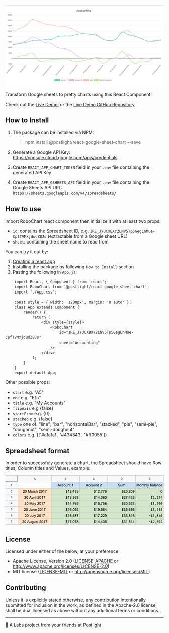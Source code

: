 ![Robo Chart preview](static/images/robo-chart.png)

Transform Google sheets to pretty charts using this React Component!

Check out the [Live Demo!](https://robochart.netlify.com/) or the [Live Demo GitHub Repository](https://github.com/postlight/robo-chart-web)

## How to Install

1. The package can be installed via NPM:

    > npm install @postlight/react-google-sheet-chart --save

2. Generate a Google API Key: https://console.cloud.google.com/apis/credentials
3. Create `REACT_APP_CHART_TOKEN` field in your `.env` file containing the generated API Key
4. Create `REACT_APP_GSHEETS_API` field in your `.env` file containing the Google Sheets API URL: `https://sheets.googleapis.com/v4/spreadsheets/`

## How to use

Import RoboChart react component then initialize it with at least two props:

-   `id`: contains the Spreadsheet ID, e.g. `1RE_JYUCXBXY2LNV5Tp5GegLnMue-CpfTVMxjdudZ8Js` (extractable from a Google sheet URL)
-   `sheet`: containing the sheet name to read from

You can try it out by:

1. [Creating a react app](https://github.com/facebook/create-react-app)
2. Installing the package by following `How to Install` section
3. Pasting the following in `App.js`:

```
    import React, { Component } from 'react';
    import RoboChart from '@postlight/react-google-sheet-chart';
    import './App.css';

    const style = { width: '1200px', margin: '0 auto' };
    class App extends Component {
        render() {
            return (
                <div style={style}>
                    <RoboChart
                        id="1RE_JYUCXBXY2LNV5Tp5GegLnMue-CpfTVMxjdudZ8Js"
                        sheet="Accounting"
                    />
                </div>
            );
        }
    }
    export default App;
```

Other possible props:

-   `start` e.g. "A5"
-   `end` e.g. "E15"
-   `title` e.g. "My Accounts"
-   `flipAxis` e.g {false}
-   `startFrom` e.g. {0}
-   `stacked` e.g. {false}
-   `type` one of: "line", "bar", "horizontalBar", "stacked", "pie", "semi-pie", "doughnut", "semi-doughnut"
-   `colors` e.g. {['#a1a1a1', '#434343', '#ff0055']}

## Spreadsheet format

In order to successfuly generate a chart, the Spreadsheet should have Row titles, Column titles and Values, example:

![Spreadsheet example](static/images/spreadsheet-format.png)

## License

Licensed under either of the below, at your preference:

-   Apache License, Version 2.0
    ([LICENSE-APACHE](LICENSE-APACHE) or http://www.apache.org/licenses/LICENSE-2.0)
-   MIT license
    ([LICENSE-MIT](LICENSE-MIT) or http://opensource.org/licenses/MIT)

## Contributing

Unless it is explicitly stated otherwise, any contribution intentionally submitted for inclusion in the work, as defined in the Apache-2.0 license, shall be dual licensed as above without any additional terms or conditions.

---

🔬 A Labs project from your friends at [Postlight](https://postlight.com/labs)
